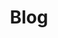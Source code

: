 ---
title: "Blog"
draft: false
# page title background image
bg_image: "images/backgrounds/page-title.jpg"
# meta description
# description : ""
---